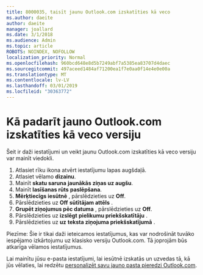 ```yaml
---
title: 8000035, taisīt jaunu Outlook.com izskatīties kā veco
ms.author: daeite
author: daeite
manager: joallard
ms.date: 3/1/2018
ms.audience: Admin
ms.topic: article
ROBOTS: NOINDEX, NOFOLLOW
localization_priority: Normal
ms.openlocfilehash: 960bcd648e8d5b7249abf7a5385ea83707d4daec
ms.sourcegitcommit: 497aceed1484af71200ea1f7e0aa0f14e4e0e00a
ms.translationtype: MT
ms.contentlocale: lv-LV
ms.lasthandoff: 03/01/2019
ms.locfileid: "30363772"
---
```

# <a name="how-to-make-the-new-outlookcom-look-like-the-old-version"></a>Kā padarīt jauno Outlook.com izskatīties kā veco versiju

Šeit ir daži iestatījumi un veikt jaunu Outlook.com izskatīties kā veco versiju var mainīt viedokli.

1. Atlasiet rīku ikona atvērt iestatījumu lapas augšdaļā.
2. Atlasiet vēlamo **dizainu**.
3. Mainīt **skatu saruna** **jaunākās ziņas uz augšu**.
4. Mainīt **lasīšanas rūts** **paslēpšana**.
5. **Mērķtiecīgs iesūtnē** , pārslēdzieties uz **Off**.
6. Pārslēdzieties uz **Off** **sūtītājam attēls** . 
7. **Grupēt ziņojumus pēc datuma** , pārslēdzieties uz **Off**. 
8. Pārslēdzieties uz **izslēgt** **pielikumu priekšskatītāju** . 
9. Pārslēdzieties uz **uz** **teksta ziņojuma priekšskatījumā** .

Piezīme: Šie ir tikai daži ieteicamos iestatījumus, kas var nodrošināt tuvāko iespējamo izkārtojumu uz klasisko versiju Outlook.com. Tā joprojām būs atkarīga vēlamos iestatījumus.

Lai mainītu jūsu e-pasta iestatījumi, lai iesūtnē izskatās un uzvedas tā, kā jūs vēlaties, lai redzētu [personalizēt savu jauno pasta pieredzi Outlook.com](https://support.office.com/article/b41c2ecb-f23c-42b3-b7f8-659646d5e58c).